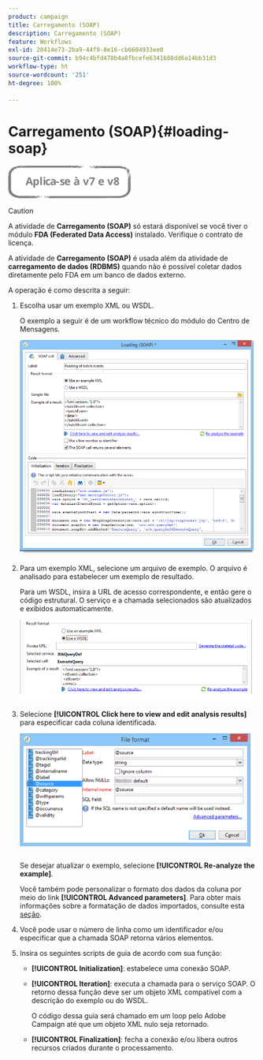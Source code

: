 ```yaml
---
product: campaign
title: Carregamento (SOAP)
description: Carregamento (SOAP)
feature: Workflows
exl-id: 20414e73-2ba9-44f9-8e16-cb6604933ee0
source-git-commit: b94c4bfd478b4a8fbcefe6341608dd6a14bb31d3
workflow-type: ht
source-wordcount: '251'
ht-degree: 100%

---
```


# Carregamento (SOAP){#loading-soap}

![](../../assets/common.svg)

>[!CAUTION]
>
>A atividade de **Carregamento (SOAP)** só estará disponível se você tiver o módulo **FDA (Federated Data Access)** instalado. Verifique o contrato de licença.

A atividade de **Carregamento (SOAP)** é usada além da atividade de **carregamento de dados (RDBMS)** quando não é possível coletar dados diretamente pelo FDA em um banco de dados externo.

A operação é como descrita a seguir:

1. Escolha usar um exemplo XML ou WSDL.

   O exemplo a seguir é de um workflow técnico do módulo do Centro de Mensagens.

   ![](assets/load_soap_002.png)

1. Para um exemplo XML, selecione um arquivo de exemplo. O arquivo é analisado para estabelecer um exemplo de resultado.

   Para um WSDL, insira a URL de acesso correspondente, e então gere o código estrutural. O serviço e a chamada selecionados são atualizados e exibidos automaticamente.

   ![](assets/soap_load_003.png)

1. Selecione **[!UICONTROL Click here to view and edit analysis results]** para especificar cada coluna identificada.

   ![](assets/soap_load_001.png)

   Se desejar atualizar o exemplo, selecione **[!UICONTROL Re-analyze the example]**.

   Você também pode personalizar o formato dos dados da coluna por meio do link **[!UICONTROL Advanced parameters]**. Para obter mais informações sobre a formatação de dados importados, consulte esta [seção](../../platform/using/executing-import-jobs.md).

1. Você pode usar o número de linha como um identificador e/ou especificar que a chamada SOAP retorna vários elementos.
1. Insira os seguintes scripts de guia de acordo com sua função:

   * **[!UICONTROL Initialization]**: estabelece uma conexão SOAP.
   * **[!UICONTROL Iteration]**: executa a chamada para o serviço SOAP. O retorno dessa função deve ser um objeto XML compatível com a descrição do exemplo ou do WSDL.

      O código dessa guia será chamado em um loop pelo Adobe Campaign até que um objeto XML nulo seja retornado.

   * **[!UICONTROL Finalization]**: fecha a conexão e/ou libera outros recursos criados durante o processamento.
